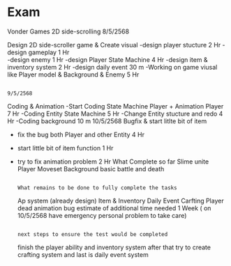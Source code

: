 # Exam
Vonder Games  2D side-scrolling
                                                                                                            8/5/2568
                                                                                                            
Design 2D side-scroller game & Create visual
-design player stucture          2 Hr
-design gameplay                 1 Hr  
-design enemy                    1 Hr
-design Player State Machine     4 Hr
-design item & inventory system  2 Hr
-design daily event              30 m
-Working on game viusal like Player model & Background & Enemy  5 Hr

                                                                                                            9/5/2568
                                                                                                            
Coding & Animation 
-Start Coding State Machine Player + Animation Player   7 Hr
-Coding Entity State Machine                            5 Hr
-Change Entity stucture and redo                        4 Hr
-Coding background                                      10 m
                                                                                                             10/5/2568
Bugfix & start litlte bit of item 
- fix the bug both Player and other Entity      4 Hr
- start little bit of item function             1 Hr
- try to fix animation problem                  2 Hr
What Complete so far 
  Slime unite
  Player Moveset
  Background
  basic battle and death
  
                                                                                        What remains to be done to fully complete the tasks
  
  Ap system (already design)
  Item & Inventory
  Daily Event
  Carfting
  Player dead animation bug
  estimate of additional time needed  1 Week ( on 10/5/2568 have emergency personal problem to take care)
  
                                                                                          next steps to ensure the test would be completed

  finish the player ability and inventory system after that try to create crafting system and last is daily event system
